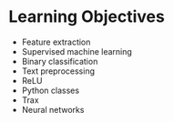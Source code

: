 # Learning Objectives

* Feature extraction
* Supervised machine learning
* Binary classification
* Text preprocessing
* ReLU
* Python classes
* Trax
* Neural networks